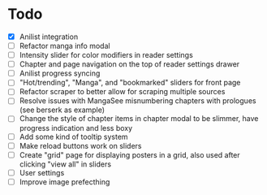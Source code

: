 # Todo
 - [x] Anilist integration
 - [ ] Refactor manga info modal
 - [ ] Intensity slider for color modifiers in reader settings
 - [ ] Chapter and page navigation on the top of reader settings drawer
 - [ ] Anilist progress syncing
 - [ ] "Hot/trending", "Manga", and "bookmarked" sliders for front page
 - [ ] Refactor scraper to better allow for scraping multiple sources
 - [ ] Resolve issues with MangaSee misnumbering chapters with prologues (see berserk as example)
 - [ ] Change the style of chapter items in chapter modal to be slimmer, have progress indication and less boxy
 - [ ] Add some kind of tooltip system
 - [ ] Make reload buttons work on sliders
 - [ ] Create "grid" page for displaying posters in a grid, also used after clicking "view all" in sliders
 - [ ] User settings
 - [ ] Improve image prefecthing
